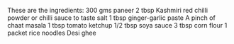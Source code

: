 These are the ingredients:
300 gms paneer
2 tbsp Kashmiri red chilli powder or chilli sauce
to taste salt
1 tbsp ginger-garlic paste
A pinch of chaat masala
1 tbsp tomato ketchup
1/2 tbsp soya sauce
3 tbsp corn flour
1 packet rice noodles
Desi ghee